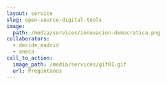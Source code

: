```yaml
---
layout: service
slug: open-source-digital-tools
image:
  path: /media/services/innovacion-democratica.png
collaborators:
  - decide_madrid
  - aneca
call_to_action:
  image_path: /media/services/gif01.gif
  url: Pregúntanos
---
```

